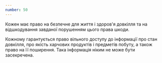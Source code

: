 ```yaml
---
number: 50
---
```


Кожен має право на безпечне для життя і здоров'я довкілля та на відшкодування завданої порушенням цього права шкоди.

Кожному гарантується право вільного доступу до інформації про стан довкілля, про якість харчових продуктів і предметів
побуту, а також право на її поширення. Така інформація ніким не може бути засекречена.
